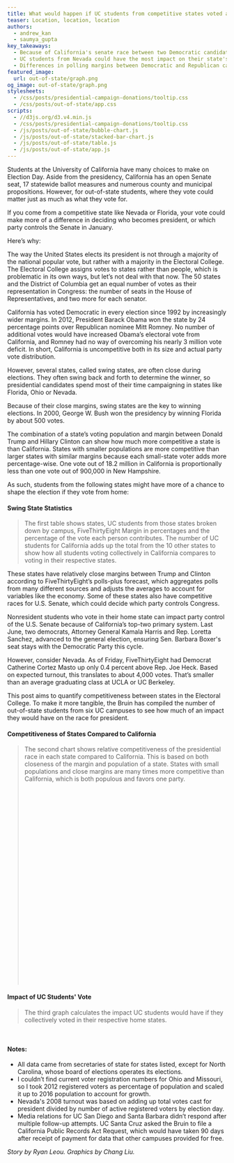 ```yaml
---
title: What would happen if UC students from competitive states voted at home this November?
teaser: Location, location, location
authors:
  - andrew_kan
  - saumya_gupta
key_takeaways:
  - Because of California's senate race between two Democratic candidates, all other states are more competitive. States with small populations and close margins, like New Hampshire, are several orders of magnitude more competitive.
  - UC students from Nevada could have the most impact on their state's results because the state has close polling margins, relatively small population and more students relative to other states.
  - Differences in polling margins between Democratic and Republican candidates in the presidential and Senate races mean students could potentially tip only one race one way without significantly affecting the other.
featured_image:
  url: out-of-state/graph.png
og_image: out-of-state/graph.png
stylesheets:
  - /css/posts/presidential-campaign-donations/tooltip.css
  - /css/posts/out-of-state/app.css
scripts:
  - //d3js.org/d3.v4.min.js
  - /css/posts/presidential-campaign-donations/tooltip.css
  - /js/posts/out-of-state/bubble-chart.js
  - /js/posts/out-of-state/stacked-bar-chart.js
  - /js/posts/out-of-state/table.js
  - /js/posts/out-of-state/app.js
---
```


Students at the University of California have many choices to make on Election Day. Aside from the presidency, California has an open Senate seat, 17 statewide ballot measures and numerous county and municipal propositions. However, for out-of-state students, where they vote could matter just as much as what they vote for.

If you come from a competitive state like Nevada or Florida, your vote could make more of a difference in deciding who becomes president, or which party controls the Senate in January.

Here’s why:

The way the United States elects its president is not through a majority of the national popular vote, but rather with a majority in the Electoral College. The Electoral College assigns votes to states rather than people, which is problematic in its own ways, but let’s not deal with that now. The 50 states and the District of Columbia get an equal number of votes as their representation in Congress: the number of seats in the House of Representatives, and two more for each senator.

California has voted Democratic in every election since 1992 by increasingly wider margins. In 2012, President Barack Obama won the state by 24 percentage points over Republican nominee Mitt Romney. No number of additional votes would have increased Obama’s electoral vote from California, and Romney had no way of overcoming his nearly 3 million vote deficit. In short, California is uncompetitive both in its size and actual party vote distribution.

However, several states, called swing states, are often close during elections. They often swing back and forth to determine the winner, so presidential candidates spend most of their time campaigning in states like Florida, Ohio or Nevada.

Because of their close margins, swing states are the key to winning elections. In 2000, George W. Bush won the presidency by winning Florida by about 500 votes.

The combination of a state’s voting population and margin between Donald Trump and Hillary Clinton can show how much more competitive a state is than California. States with smaller populations are more competitive than larger states with similar margins because each small-state voter adds more percentage-wise. One vote out of 18.2 million in California is proportionally less than one vote out of 900,000 in New Hampshire.

As such, students from the following states might have more of a chance to shape the election if they vote from home:

#### Swing State Statistics

> The first table shows states, UC students from those states broken down by campus, FiveThirtyEight Margin in percentages and the percentage of the vote each person contributes. The number of UC students for California adds up the total from the 10 other states to show how all students voting collectively in California compares to voting in their respective states.

<div id="table"></div>

These states have relatively close margins between Trump and Clinton according to FiveThirtyEight’s polls-plus forecast, which aggregates polls from many different sources and adjusts the averages to account for variables like the economy. Some of these states also have competitive races for U.S. Senate, which could decide which party controls Congress.

Nonresident students who vote in their home state can impact party control of the U.S. Senate because of California’s top-two primary system. Last June, two democrats, Attorney General Kamala Harris and Rep. Loretta Sanchez, advanced to the general election, ensuring Sen. Barbara Boxer's seat stays with the Democratic Party this cycle.

However, consider Nevada. As of Friday, FiveThirtyEight had Democrat Catherine Cortez Masto up only 0.4 percent above Rep. Joe Heck. Based on expected turnout, this translates to about 4,000 votes. That’s smaller than an average graduating class at UCLA or UC Berkeley.

This post aims to quantify competitiveness between states in the Electoral College. To make it more tangible, the Bruin has compiled the number of out-of-state students from six UC campuses to see how much of an impact they would have on the race for president.

#### Competitiveness of States Compared to California

> The second chart shows relative competitiveness of the presidential race in each state compared to California. This is based on both closeness of the margin and population of a state. States with small populations and close margins are many times more competitive than California, which is both populous and favors one party.
> <svg width="640" height="640" id="bubble-chart"></svg>

#### Impact of UC Students' Vote

> The third graph calculates the impact UC students would have if they collectively voted in their respective home states.

<div id="stacked-bar-chart" style="margin-bottom: 50px;"></div>

#### Notes:

- All data came from secretaries of state for states listed, except for North Carolina, whose board of elections operates its elections.
- I couldn’t find current voter registration numbers for Ohio and Missouri, so I took 2012 registered voters as percentage of population and scaled it up to 2016 population to account for growth.
- Nevada's 2008 turnout was based on adding up total votes cast for president divided by number of active registered voters by election day.
- Media relations for UC San Diego and Santa Barbara didn’t respond after multiple follow-up attempts. UC Santa Cruz asked the Bruin to file a California Public Records Act Request, which would have taken 90 days after receipt of payment for data that other campuses provided for free.

_Story by Ryan Leou. Graphics by Chang Liu._
